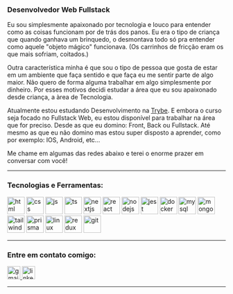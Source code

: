 <div width="70%"> 
   <h3 align="left">Desenvolvedor Web Fullstack</h3>
   <p>Eu sou simplesmente apaixonado por tecnologia e louco para entender como as coisas funcionam por de trás dos panos. Eu era o tipo de criança que quando ganhava um brinquedo, o desmontava todo só pra entender como aquele "objeto mágico" funcionava. (Os carrinhos de fricção eram os que mais sofriam, coitados.)</p>
   <p>Outra característica minha é que sou o tipo de pessoa que gosta de estar em um ambiente que faça sentido e que faça eu me sentir parte de algo maior. Não quero de forma alguma trabalhar em algo simplesmente por dinheiro. Por esses motivos decidi estudar a área que eu sou apaixonado desde criança, a àrea de Tecnologia.</p>
   <p>Atualmente estou estudando Desenvolvimento na <a href="https://www.betrybe.com/" target="_blank">Trybe<a/>.
      E embora o curso seja focado no Fullstack Web, eu estou disponível para trabalhar na área que for preciso. Desde as que eu domino: Front, Back ou Fullstack. Até mesmo as que eu não domino mas estou super disposto a aprender, como por exemplo: IOS, Android, etc...</p>
      <p>Me chame em algumas das redes abaixo e terei o enorme prazer em conversar com você!</p>

</div>
   <hr>
   <div align="left">
   
   <h3 align="left">Tecnologias e Ferramentas:</h3>
   <p align="left">
      <a href="https://skillicons.dev" target="_blank"><img src="https://skillicons.dev/icons?i=html" alt="html" width="40" height="40"/></a>
      <a href="https://skillicons.dev" target="_blank"><img src="https://skillicons.dev/icons?i=css" alt="css" width="40" height="40"/></a>
      <a href="https://skillicons.dev" target="_blank"><img src="https://skillicons.dev/icons?i=js" alt="js" width="40" height="40"/></a>
      <a href="https://skillicons.dev" target="_blank"><img src="https://skillicons.dev/icons?i=ts" alt="ts" width="40" height="40"/></a>
      <a href="https://skillicons.dev" target="_blank"><img src="https://skillicons.dev/icons?i=nextjs" alt="nextjs" width="40" height="40"/></a>
      <a href="https://skillicons.dev" target="_blank"><img src="https://skillicons.dev/icons?i=react" alt="react" width="40" height="40"/></a>
      <a href="https://skillicons.dev" target="_blank"><img src="https://skillicons.dev/icons?i=nodejs" alt="nodejs" width="40" height="40"/></a>
      <a href="https://skillicons.dev" target="_blank"><img src="https://skillicons.dev/icons?i=jest" alt="jest" width="40" height="40"/></a>
      <a href="https://skillicons.dev" target="_blank"><img src="https://skillicons.dev/icons?i=docker" alt="docker" width="40" height="40"/></a>
      <a href="https://skillicons.dev" target="_blank"><img src="https://skillicons.dev/icons?i=mysql" alt="mysql" width="40" height="40"/></a>
      <a href="https://skillicons.dev" target="_blank"><img src="https://skillicons.dev/icons?i=mongo" alt="mongo" width="40" height="40"/></a>
      <a href="https://skillicons.dev" target="_blank"><img src="https://skillicons.dev/icons?i=tailwind" alt="tailwind" width="40" height="40"/></a>
      <a href="https://skillicons.dev" target="_blank"><img src="https://skillicons.dev/icons?i=prisma" alt="prisma" width="40" height="40"/></a>
      <a href="https://skillicons.dev" target="_blank"><img src="https://skillicons.dev/icons?i=linux" alt="linux" width="40" height="40"/></a>
      <a href="https://skillicons.dev" target="_blank"><img src="https://skillicons.dev/icons?i=redux" alt="redux" width="40" height="40"/></a>
      <a href="https://skillicons.dev" target="_blank"><img src="https://skillicons.dev/icons?i=git" alt="git" width="40" height="40"/></a>
   </p>
   
   <hr>

   <h3 align="left">Entre em contato comigo:</h3>
   <p align="left">
    <a href="mailto:pguilhermesantos@hotmail.com" target="_blank">
      <img src="https://img.shields.io/static/v1?message=Gmail&logo=gmail&label=&color=282A36&logoColor=7ED956&labelColor=&style=for-the-badge" height="30" alt="gmail logo"  />
    </a>
    <a href="https://www.linkedin.com/in/pguilhermef/" target="_blank">
      <img src="https://img.shields.io/static/v1?message=LinkedIn&logo=linkedin&label=&color=282A36&logoColor=7ED956&labelColor=&style=for-the-badge" height="30" alt="linkedin logo"  />
  </a>
   </p>
   <hr>
   
</div>

